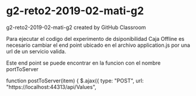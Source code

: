 # g2-reto2-2019-02-mati-g2
g2-reto2-2019-02-mati-g2 created by GitHub Classroom

Para ejecutar el codigo del experimento de dsiponibilidad Caja Offline es necesario cambiar el end point ubicado en el archivo application.js por una url de un servicio valida.

Este end point se puede encontrar en la funcion con el nombre portToServer

function postToServer(item) {
    $.ajax({
        type: "POST",
        url: "https://localhost:44313/api/Values",
